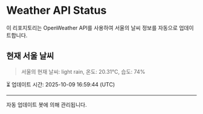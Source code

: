 
# Weather API Status

이 리포지토리는 OpenWeather API를 사용하여 서울의 날씨 정보를 자동으로 업데이트합니다.

## 현재 서울 날씨
> 서울의 현재 날씨: light rain, 온도: 20.31°C, 습도: 74%

⏳ 업데이트 시간: 2025-10-09 16:59:44 (UTC)

---
자동 업데이트 봇에 의해 관리됩니다.
